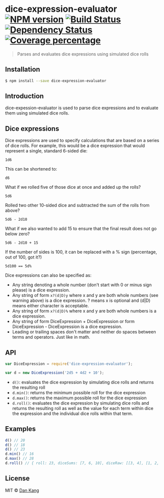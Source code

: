 # dice-expression-evaluator [![NPM version][npm-image]][npm-url] [![Build Status][travis-image]][travis-url] [![Dependency Status][daviddm-image]][daviddm-url] [![Coverage percentage][coveralls-image]][coveralls-url]
> Parses and evaluates dice expressions using simulated dice rolls

## Installation

```sh
$ npm install --save dice-expression-evaluator
```
## Introduction

dice-expession-evaluator is used to parse dice expressions and to evaluate them using simulated dice rolls.

## Dice expressions

Dice expressions are used to specify calculations that are based on a series of dice rolls.
For example, this would be a dice expression that would represent a single, standard 6-sided die:

```
1d6
```

This can be shortened to:

```
d6
```

What if we rolled five of those dice at once and added up the rolls?

```
5d6
```

Rolled two other 10-sided dice and subtracted the sum of the rolls from above?

```
5d6 - 2d10
```

What if we also wanted to add 15 to ensure that the final result does not go below zero?

```
5d6 - 2d10 + 15
```

If the number of sides is 100, it can be replaced with a % sign (percentage, out of 100, got it?)

```
5d100 == 5d%
```

Dice expressions can also be specified as:

* Any string denoting a whole number (don't start with 0 or minus sign please) is a dice expression.
* Any string of form `x?(d|D)y` where x and y are both whole numbers (see warning above) is a dice expression.  ? means x is optional and (d|D) means either character is acceptable.
* Any string of form `x?(d|D)%` where x and y are both whole numbers is a dice expression.
* Any string of form DiceExpression + DiceExpression or form DiceExpression - DiceExpression is a dice expression.
* Leading or trailing spaces don't matter and neither do spaces between terms and operators.  Just like in math.

## API

```js
var DiceExpression = require('dice-expression-evaluator');

var d = new DiceExpression('2d5 + 4d2 + 10');
```
* `d()`: evaluates the dice expression by simulating dice rolls and returns the resulting roll
* `d.min()`: returns the minimum possible roll for the dice expression
* `d.max()`: returns the maximum possible roll for the dice expression
* `d.roll()`: evaluates the dice expression by simulating dice rolls and returns the resulting roll as well as the value for each term within dice the expression and the individual dice rolls within that term.


## Examples

```js
d() // 20
d() // 18
d() // 23
d.min() // 16
d.max() // 28
d.roll() // { roll: 23, diceSums: [7, 6, 10], diceRaw: [[3, 4], [1, 2, 2, 1], [10]] }

```

## License

MIT © [Dan Kang]()


[npm-image]: https://badge.fury.io/js/dice-expression-evaluator.svg
[npm-url]: https://npmjs.org/package/dice-expression-evaluator
[travis-image]: https://travis-ci.org/dbkang/dice-expression-evaluator.svg?branch=master
[travis-url]: https://travis-ci.org/dbkang/dice-expression-evaluator
[daviddm-image]: https://david-dm.org/dbkang/dice-expression-evaluator.svg?theme=shields.io
[daviddm-url]: https://david-dm.org/dbkang/dice-expression-evaluator
[coveralls-image]: https://coveralls.io/repos/dbkang/dice-expression-evaluator/badge.svg
[coveralls-url]: https://coveralls.io/r/dbkang/dice-expression-evaluator

